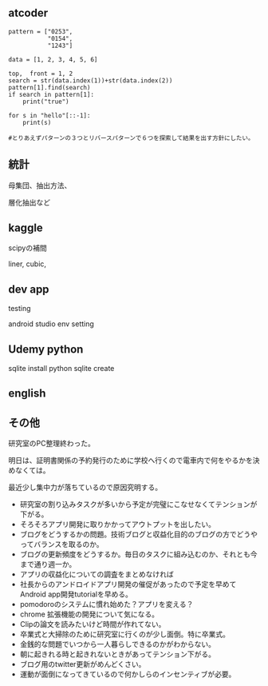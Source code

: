 ## atcoder
```
pattern = ["0253",
           "0154",
           "1243"]

data = [1, 2, 3, 4, 5, 6]

top,  front = 1, 2
search = str(data.index(1))+str(data.index(2))
pattern[1].find(search)
if search in pattern[1]:
    print("true")

for s in "hello"[::-1]:
    print(s)

#とりあえずパターンの３つとリバースパターンで６つを探索して結果を出す方針にしたい。
```

## 統計
母集団、抽出方法、

層化抽出など

## kaggle 
scipyの補間

liner, cubic, 

## dev app
testing

android studio env setting

## Udemy python
sqlite install
python sqlite create



## english 

## その他
研究室のPC整理終わった。

明日は、証明書関係の予約発行のために学校へ行くので電車内で何をやるかを決めなくては。

最近少し集中力が落ちているので原因究明する。

- 研究室の割り込みタスクが多いから予定が完璧にこなせなくてテンションが下がる。
- そろそろアプリ開発に取りかかってアウトプットを出したい。
- ブログをどうするかの問題。技術ブログと収益化目的のブログの方でどうやってバランスを取るのか。
- ブログの更新頻度をどうするか。毎日のタスクに組み込むのか、それとも今まで通り週一か。
- アプリの収益化についての調査をまとめなければ
- 社長からのアンドロイドアプリ開発の催促があったので予定を早めてAndroid app開発tutorialを早める。
- pomodoroのシステムに慣れ始めた？アプリを変える？
- chrome 拡張機能の開発について気になる。
- Clipの論文を読みたいけど時間が作れてない。
- 卒業式と大掃除のために研究室に行くのが少し面倒。特に卒業式。
- 金銭的な問題でいつから一人暮らしできるのかがわからない。
- 朝に起きれる時と起きれないときがあってテンション下がる。
- ブログ用のtwitter更新がめんどくさい。
- 運動が面倒になってきているので何かしらのインセンティブが必要。


